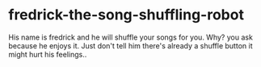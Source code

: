 # fredrick-the-song-shuffling-robot
His name is fredrick and he will shuffle your songs for you. Why? you ask because he enjoys it. Just don't tell him there's already a shuffle button it might hurt his feelings..
